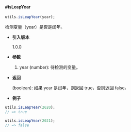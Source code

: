 #### #isLeapYear

```javascript
utils.isLeapYear(year);
```

检测变量（year）是否是闰年。

- **引入版本**

    1.0.0

- **参数**

    1. year (number): 待检测的变量。

- **返回**

    (boolean): 如果 year 是闰年，则返回 true，否则返回 false。

- **例子**

```javascript
utils.isLeapYear(2020);
// => true

utils.isLeapYear(2021);
// => false
```
